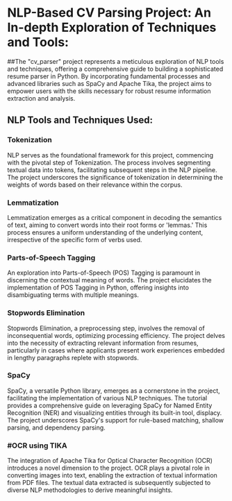 # NLP-Based CV Parsing Project: An In-depth Exploration of Techniques and Tools: 

##The "cv_parser" project represents a meticulous exploration of NLP tools and techniques, offering a comprehensive guide to building a sophisticated resume parser in Python. By incorporating fundamental processes and advanced libraries such as SpaCy and Apache Tika, the project aims to empower users with the skills necessary for robust resume information extraction and analysis.


## NLP Tools and Techniques Used:
### Tokenization

NLP serves as the foundational framework for this project, commencing with the pivotal step of Tokenization. The process involves segmenting textual data into tokens, facilitating subsequent steps in the NLP pipeline. The project underscores the significance of tokenization in determining the weights of words based on their relevance within the corpus.

### Lemmatization

Lemmatization emerges as a critical component in decoding the semantics of text, aiming to convert words into their root forms or 'lemmas.' This process ensures a uniform understanding of the underlying content, irrespective of the specific form of verbs used.

### Parts-of-Speech Tagging

An exploration into Parts-of-Speech (POS) Tagging is paramount in discerning the contextual meaning of words. The project elucidates the implementation of POS Tagging in Python, offering insights into disambiguating terms with multiple meanings.

### Stopwords Elimination

Stopwords Elimination, a preprocessing step, involves the removal of inconsequential words, optimizing processing efficiency. The project delves into the necessity of extracting relevant information from resumes, particularly in cases where applicants present work experiences embedded in lengthy paragraphs replete with stopwords.

### SpaCy

SpaCy, a versatile Python library, emerges as a cornerstone in the project, facilitating the implementation of various NLP techniques. The tutorial provides a comprehensive guide on leveraging SpaCy for Named Entity Recognition (NER) and visualizing entities through its built-in tool, displacy. The project underscores SpaCy's support for rule-based matching, shallow parsing, and dependency parsing.

### #OCR using TIKA

The integration of Apache Tika for Optical Character Recognition (OCR) introduces a novel dimension to the project. OCR plays a pivotal role in converting images into text, enabling the extraction of textual information from PDF files. The textual data extracted is subsequently subjected to diverse NLP methodologies to derive meaningful insights.


